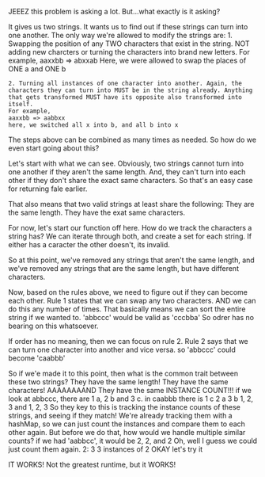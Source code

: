 JEEEZ this problem is asking a lot. But...what exactly is it asking?

It gives us two strings.
It wants us to find out if these strings can turn into one another.
The only way we're allowed to modify the strings are:
    1. Swapping the position of any TWO characters that exist in the string.
    NOT adding new charcters or turning the characters into brand new letters.
    For example, 
    aaxxbb => abxxab
    Here, we were allowed to swap the places of ONE a and ONE b

    2. Turning all instances of one character into another. Again, the characters they can turn into MUST be in the string already. Anything that gets transformed MUST have its opposite also transformed into itself.
    For example,
    aaxxbb => aabbxx
    here, we switched all x into b, and all b into x

The steps above can be combined as many times as needed.
So how do we even start going about this?

Let's start with what we can see.
Obviously, two strings cannot turn into one another if they aren't the same length.
And, they can't turn into each other if they don't share the exact same characters. So that's an easy case for returning fale earlier.

That also means that two valid strings at least share the following:
    They are the same length.
    They have the exat same characters.

For now, let's start our function off here.
How do we track the characters a string has?
We can iterate through both, and create a set for each string. If either has a caracter the other doesn't, its invalid.

So at this point, we've removed any strings that aren't the same length, and we've removed any strings that are the same length, but have different characters.

Now, based on the rules above, we need to figure out if they can become each other.
Rule 1 states that we can swap any two characters.
AND we can do this any number of times.
That basically means we can sort the entire string if we wanted to.
'abbccc' would be valid as 'cccbba'
So odrer has no bearing on this whatsoever.

If order has no meaning, then we can focus on rule 2.
Rule 2 says that we can turn one character into another and vice versa.
so 'abbccc' could become 'caabbb'

So if we'e made it to this point, then what is the common trait between these two strings?
They have the same length!
They have the same characters!
AAAAAAAAND
They have the same INSTANCE COUNT!!!
if we look at abbccc, there are 1 a, 2 b and 3 c. in caabbb there is 1 c 2 a 3 b
1, 2, 3 and 1, 2, 3
So they key to this is tracking the instance counts of these strings, and seeing if they match! We're already tracking them with a hashMap, so we can just count the instances and compare them to each other again.
But before we do that, how would we handle multiple similar counts? if we had 'aabbcc', it would be 2, 2, and 2
Oh, well I guess we could just count them again.
2: 3
3 instances of 2
OKAY let's try it

IT WORKS! Not the greatest runtime, but it WORKS!